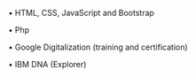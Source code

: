 •	HTML, CSS, JavaScript and Bootstrap

•	Php

•	Google Digitalization (training and certification) 

•	IBM DNA (Explorer)
